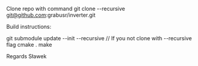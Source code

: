 Clone repo with command
git clone --recursive git@github.com:grabusr/inverter.git

Build instructions:

git submodule update --init --recursive // If you not clone with --recursive flag
cmake .
make

Regards
Sławek